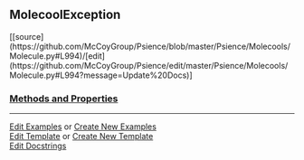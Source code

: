 ## <a id="Psience.Molecools.Molecule.MolecoolException">MolecoolException</a> 
<div class="docs-source-link" markdown="1">
[[source](https://github.com/McCoyGroup/Psience/blob/master/Psience/Molecools/Molecule.py#L994)/[edit](https://github.com/McCoyGroup/Psience/edit/master/Psience/Molecools/Molecule.py#L994?message=Update%20Docs)]
</div>



<div class="collapsible-section">
 <div class="collapsible-section collapsible-section-header" markdown="1">
 
### <a class="collapse-link" data-toggle="collapse" href="#methods">Methods and Properties</a> <a class="float-right" data-toggle="collapse" href="#methods"><i class="fa fa-chevron-down"></i></a>

 </div>
 <div class="collapsible-section collapsible-section-body collapse" id="methods" markdown="1">



 </div>
</div>




___

[Edit Examples](https://github.com/McCoyGroup/Psience/edit/gh-pages/ci/examples/Psience/Molecools/Molecule/MolecoolException.md) or 
[Create New Examples](https://github.com/McCoyGroup/Psience/new/gh-pages/?filename=ci/examples/Psience/Molecools/Molecule/MolecoolException.md) <br/>
[Edit Template](https://github.com/McCoyGroup/Psience/edit/gh-pages/ci/docs/Psience/Molecools/Molecule/MolecoolException.md) or 
[Create New Template](https://github.com/McCoyGroup/Psience/new/gh-pages/?filename=ci/docs/templates/Psience/Molecools/Molecule/MolecoolException.md) <br/>
[Edit Docstrings](https://github.com/McCoyGroup/Psience/edit/master/Psience/Molecools/Molecule.py#L994?message=Update%20Docs)